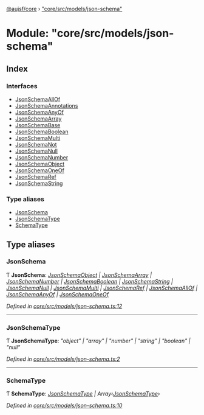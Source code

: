 [@aujsf/core](../README.md) › ["core/src/models/json-schema"](_core_src_models_json_schema_.md)

# Module: "core/src/models/json-schema"

## Index

### Interfaces

* [JsonSchemaAllOf](../interfaces/_core_src_models_json_schema_.jsonschemaallof.md)
* [JsonSchemaAnnotations](../interfaces/_core_src_models_json_schema_.jsonschemaannotations.md)
* [JsonSchemaAnyOf](../interfaces/_core_src_models_json_schema_.jsonschemaanyof.md)
* [JsonSchemaArray](../interfaces/_core_src_models_json_schema_.jsonschemaarray.md)
* [JsonSchemaBase](../interfaces/_core_src_models_json_schema_.jsonschemabase.md)
* [JsonSchemaBoolean](../interfaces/_core_src_models_json_schema_.jsonschemaboolean.md)
* [JsonSchemaMulti](../interfaces/_core_src_models_json_schema_.jsonschemamulti.md)
* [JsonSchemaNot](../interfaces/_core_src_models_json_schema_.jsonschemanot.md)
* [JsonSchemaNull](../interfaces/_core_src_models_json_schema_.jsonschemanull.md)
* [JsonSchemaNumber](../interfaces/_core_src_models_json_schema_.jsonschemanumber.md)
* [JsonSchemaObject](../interfaces/_core_src_models_json_schema_.jsonschemaobject.md)
* [JsonSchemaOneOf](../interfaces/_core_src_models_json_schema_.jsonschemaoneof.md)
* [JsonSchemaRef](../interfaces/_core_src_models_json_schema_.jsonschemaref.md)
* [JsonSchemaString](../interfaces/_core_src_models_json_schema_.jsonschemastring.md)

### Type aliases

* [JsonSchema](_core_src_models_json_schema_.md#jsonschema)
* [JsonSchemaType](_core_src_models_json_schema_.md#jsonschematype)
* [SchemaType](_core_src_models_json_schema_.md#schematype)

## Type aliases

###  JsonSchema

Ƭ **JsonSchema**: *[JsonSchemaObject](../interfaces/_core_src_models_json_schema_.jsonschemaobject.md) | [JsonSchemaArray](../interfaces/_core_src_models_json_schema_.jsonschemaarray.md) | [JsonSchemaNumber](../interfaces/_core_src_models_json_schema_.jsonschemanumber.md) | [JsonSchemaBoolean](../interfaces/_core_src_models_json_schema_.jsonschemaboolean.md) | [JsonSchemaString](../interfaces/_core_src_models_json_schema_.jsonschemastring.md) | [JsonSchemaNull](../interfaces/_core_src_models_json_schema_.jsonschemanull.md) | [JsonSchemaMulti](../interfaces/_core_src_models_json_schema_.jsonschemamulti.md) | [JsonSchemaRef](../interfaces/_core_src_models_json_schema_.jsonschemaref.md) | [JsonSchemaAllOf](../interfaces/_core_src_models_json_schema_.jsonschemaallof.md) | [JsonSchemaAnyOf](../interfaces/_core_src_models_json_schema_.jsonschemaanyof.md) | [JsonSchemaOneOf](../interfaces/_core_src_models_json_schema_.jsonschemaoneof.md)*

*Defined in [core/src/models/json-schema.ts:12](https://github.com/jbockle/au-jsonschema-form/blob/05b11cf/packages/core/src/models/json-schema.ts#L12)*

___

###  JsonSchemaType

Ƭ **JsonSchemaType**: *"object" | "array" | "number" | "string" | "boolean" | "null"*

*Defined in [core/src/models/json-schema.ts:2](https://github.com/jbockle/au-jsonschema-form/blob/05b11cf/packages/core/src/models/json-schema.ts#L2)*

___

###  SchemaType

Ƭ **SchemaType**: *[JsonSchemaType](_core_src_models_json_schema_.md#jsonschematype) | Array‹[JsonSchemaType](_core_src_models_json_schema_.md#jsonschematype)›*

*Defined in [core/src/models/json-schema.ts:10](https://github.com/jbockle/au-jsonschema-form/blob/05b11cf/packages/core/src/models/json-schema.ts#L10)*
